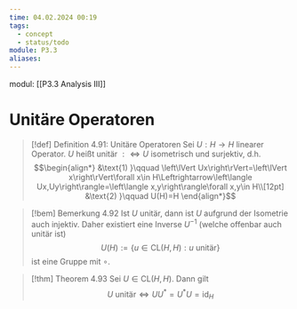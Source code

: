 ```yaml
---
time: 04.02.2024 00:19
tags:
  - concept
  - status/todo
module: P3.3
aliases:
---
```

modul: [[P3.3 Analysis III]]
# Unitäre Operatoren

>[!def] Definition 4.91: Unitäre Operatoren
>Sei $U:H\rightarrow H$ linearer Operator. $U$ heißt unitär $:\Leftrightarrow U$ isometrisch und surjektiv, d.h. $$\begin{align*}
&\text{1) }\qquad \left\lVert Ux\right\rVert=\left\lVert x\right\rVert\forall x\in H\Leftrightarrow\left\langle Ux,Uy\right\rangle=\left\langle x,y\right\rangle\forall x,y\in H\\[12pt]
&\text{2) }\qquad U(H)=H
\end{align*}$$

>[!bem] Bemerkung 4.92
>Ist $U$ unitär, dann ist $U$ aufgrund der Isometrie auch injektiv. Daher existiert eine Inverse $U^{-1}$ (welche offenbar auch unitär ist)
>$$U(H):=\{u\in\text{CL}(H,H):u\text{ unitär}\}$$ist eine Gruppe mit $\circ$.

>[!thm] Theorem 4.93
>Sei $U\in\text{CL}(H,H)$. Dann gilt $$U\text{ unitär}\Leftrightarrow UU^{*}=U^{*}U=\text{id}_{H}$$


